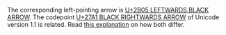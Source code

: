 The corresponding left-pointing arrow is [U+2B05 LEFTWARDS BLACK ARROW](/U+2B05).
The codepoint [U+27A1 BLACK RIGHTWARDS ARROW](/U+27A1) of Unicode version 1.1
is related. Read [this explanation](https://unicode.org/mail-arch/unicode-ml/y2015-m05/0272.html)
on how both differ.
